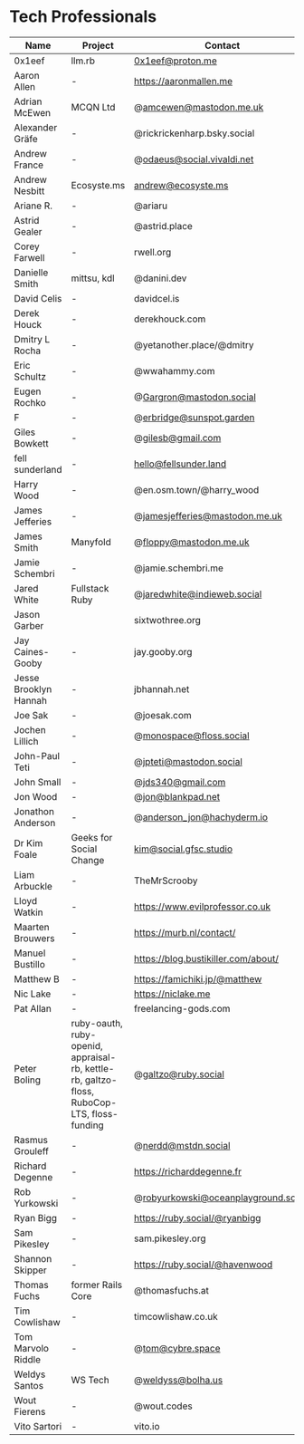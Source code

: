 # Tech Professionals

| Name                  | Project                                                                                    | Contact                              |
| --------------------- | ------------------------------------------------------------------------------------------ | ------------------------------------ |
| 0x1eef                | llm.rb                                                                                     | 0x1eef@proton.me                     |
| Aaron Allen           | -                                                                                          | https://aaronmallen.me               |
| Adrian McEwen         | MCQN Ltd                                                                                   | @amcewen@mastodon.me.uk              |
| Alexander Gräfe       | -                                                                                          | @rickrickenharp.bsky.social          |
| Andrew France         | -                                                                                          | @odaeus@social.vivaldi.net           |
| Andrew Nesbitt        | Ecosyste.ms                                                                                | andrew@ecosyste.ms                   |
| Ariane R.             | -                                                                                          | @ariaru                              |
| Astrid Gealer         | -                                                                                          | @astrid.place                        |
| Corey Farwell         | -                                                                                          | rwell.org                            |
| Danielle Smith        | mittsu, kdl                                                                                | @danini.dev                          |
| David Celis           | -                                                                                          | davidcel.is                          |
| Derek Houck           | -                                                                                          | derekhouck.com                       |
| Dmitry L Rocha        | -                                                                                          | @yetanother.place/@dmitry            |
| Eric Schultz          | -                                                                                          | @wwahammy.com                        |
| Eugen Rochko          | -                                                                                          | @Gargron@mastodon.social             |
| F                     | -                                                                                          | @erbridge@sunspot.garden             |
| Giles Bowkett         | -                                                                                          | @gilesb@gmail.com                    |
| fell sunderland       | -                                                                                          | hello@fellsunder.land                |
| Harry Wood            | -                                                                                          | @en.osm.town/@harry_wood             |
| James Jefferies       | -                                                                                          | @jamesjefferies@mastodon.me.uk       |
| James Smith           | Manyfold                                                                                   | @floppy@mastodon.me.uk               |
| Jamie Schembri        | -                                                                                          | @jamie.schembri.me                   |
| Jared White           | Fullstack Ruby                                                                             | @jaredwhite@indieweb.social          |
| Jason Garber          |                                                                                            | sixtwothree.org                      |
| Jay Caines-Gooby      | -                                                                                          | jay.gooby.org                        |
| Jesse Brooklyn Hannah | -                                                                                          | jbhannah.net                         |
| Joe Sak               | -                                                                                          | @joesak.com                          |
| Jochen Lillich        | -                                                                                          | @monospace@floss.social              |
| John-Paul Teti        | -                                                                                          | @jpteti@mastodon.social              |
| John Small            | -                                                                                          | @jds340@gmail.com                    |
| Jon Wood              | -                                                                                          | @jon@blankpad.net                    |
| Jonathon Anderson     | -                                                                                          | @anderson_jon@hachyderm.io           |
| Dr Kim Foale          | Geeks for Social Change                                                                    | kim@social.gfsc.studio               |
| Liam Arbuckle         | -                                                                                          | TheMrScrooby                         |
| Lloyd Watkin          | -                                                                                          | https://www.evilprofessor.co.uk      |
| Maarten Brouwers      | -                                                                                          | https://murb.nl/contact/             |
| Manuel Bustillo       | -                                                                                          | https://blog.bustikiller.com/about/  |
| Matthew B             | -                                                                                          | https://famichiki.jp/@matthew        |
| Nic Lake              | -                                                                                          | https://niclake.me                   |
| Pat Allan             | -                                                                                          | freelancing-gods.com                 |
| Peter Boling          | ruby-oauth, ruby-openid, appraisal-rb, kettle-rb, galtzo-floss, RuboCop-LTS, floss-funding | @galtzo@ruby.social                  |
| Rasmus Grouleff       | -                                                                                          | @nerdd@mstdn.social                  |
| Richard Degenne       | -                                                                                          | https://richarddegenne.fr            |
| Rob Yurkowski         | -                                                                                          | @robyurkowski@oceanplayground.social |
| Ryan Bigg             | -                                                                                          | https://ruby.social/@ryanbigg        |
| Sam Pikesley          | -                                                                                          | sam.pikesley.org                     |
| Shannon Skipper       | -                                                                                          | https://ruby.social/@havenwood       |
| Thomas Fuchs          | former Rails Core                                                                          | @thomasfuchs.at                      |
| Tim Cowlishaw         | -                                                                                          | timcowlishaw.co.uk                   |
| Tom Marvolo Riddle    | -                                                                                          | @tom@cybre.space                     |
| Weldys Santos         | WS Tech                                                                                    | @weldyss@bolha.us                    |
| Wout Fierens          | -                                                                                          | @wout.codes                          |
| Vito Sartori          | -                                                                                          | vito.io                              |
